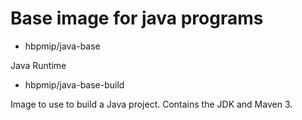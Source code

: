 
# Base image for java programs

* hbpmip/java-base

Java Runtime

* hbpmip/java-base-build

Image to use to build a Java project. Contains the JDK and Maven 3.

